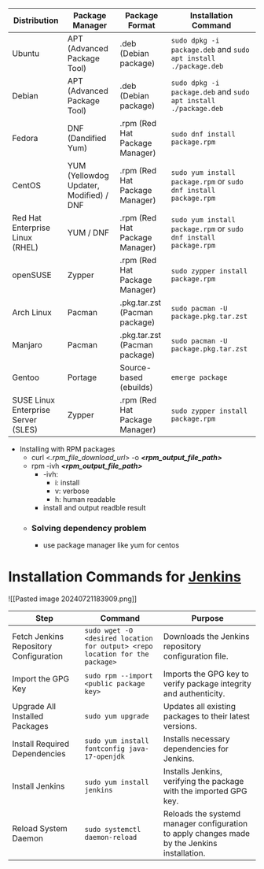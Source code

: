 | **Distribution**                    | **Package Manager**                     | **Package Format**             | **Installation Command**                                         |
| ----------------------------------- | --------------------------------------- | ------------------------------ | ---------------------------------------------------------------- |
| Ubuntu                              | APT (Advanced Package Tool)             | .deb (Debian package)          | `sudo dpkg -i package.deb` and `sudo apt install ./package.deb`  |
| Debian                              | APT (Advanced Package Tool)             | .deb (Debian package)          | `sudo dpkg -i package.deb` and `sudo apt install ./package.deb`  |
| Fedora                              | DNF (Dandified Yum)                     | .rpm (Red Hat Package Manager) | `sudo dnf install package.rpm`                                   |
| CentOS                              | YUM (Yellowdog Updater, Modified) / DNF | .rpm (Red Hat Package Manager) | `sudo yum install package.rpm` or `sudo dnf install package.rpm` |
| Red Hat Enterprise Linux (RHEL)     | YUM / DNF                               | .rpm (Red Hat Package Manager) | `sudo yum install package.rpm` or `sudo dnf install package.rpm` |
| openSUSE                            | Zypper                                  | .rpm (Red Hat Package Manager) | `sudo zypper install package.rpm`                                |
| Arch Linux                          | Pacman                                  | .pkg.tar.zst (Pacman package)  | `sudo pacman -U package.pkg.tar.zst`                             |
| Manjaro                             | Pacman                                  | .pkg.tar.zst (Pacman package)  | `sudo pacman -U package.pkg.tar.zst`                             |
| Gentoo                              | Portage                                 | Source-based (ebuilds)         | `emerge package`                                                 |
| SUSE Linux Enterprise Server (SLES) | Zypper                                  | .rpm (Red Hat Package Manager) | `sudo zypper install package.rpm`                                |

- Installing with RPM packages
	- curl <_.rpm_file_download_url_> -o _**<rpm_output_file_path>**_
	- rpm -ivh _**<rpm_output_file_path>**_
		- -ivh:
			- i: install
			- v: verbose
			- h: human readable
		- install and output readble result
	- ### Solving dependency problem
		- use package manager like yum for centos

# Installation Commands for [Jenkins](https://www.jenkins.io/doc/book/installing/linux/#red-hat-centos)

![[Pasted image 20240721183909.png]]

| **Step**                               | **Command**                                                                  | **Purpose**                                                                                  |
| -------------------------------------- | ---------------------------------------------------------------------------- | -------------------------------------------------------------------------------------------- |
| Fetch Jenkins Repository Configuration | `sudo wget -O <desired location for output> <repo location for the package>` | Downloads the Jenkins repository configuration file.                                         |
| Import the GPG Key                     | `sudo rpm --import <public package key>`                                     | Imports the GPG key to verify package integrity and authenticity.                            |
| Upgrade All Installed Packages         | `sudo yum upgrade`                                                           | Updates all existing packages to their latest versions.                                      |
| Install Required Dependencies          | `sudo yum install fontconfig java-17-openjdk`                                | Installs necessary dependencies for Jenkins.                                                 |
| Install Jenkins                        | `sudo yum install jenkins`                                                   | Installs Jenkins, verifying the package with the imported GPG key.                           |
| Reload System Daemon                   | `sudo systemctl daemon-reload`                                               | Reloads the systemd manager configuration to apply changes made by the Jenkins installation. |
